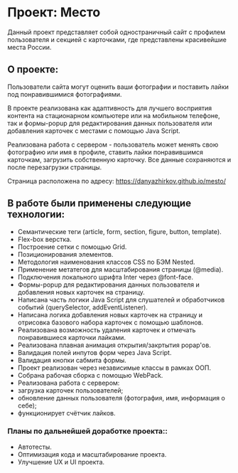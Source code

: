 # Проект: Место

Данный проект представляет собой одностраничный сайт с профилем пользователя и секцией с карточками, где представлены красивейшие места России.

## О проекте:

Пользователи сайта могут оценить ваши фотографии и поставить лайки под понравившимися фотографиями.

В проекте реализована как адаптивность для лучшего восприятия контента на стационарном компьютере или на мобильном телефоне, так и формы-popup для редактирования данных пользователя или добавления карточек с местами с помощью Java Script.

Реализована работа с сервером - пользователь может менять свою фотографию или имя в профиле, ставить лайки понравившимся карточкам, загрузить собственную карточку. Все данные сохраняются и после перезагрузки страницы.

Страница расположена по адресу: https://danyazhirkov.github.io/mesto/

## В работе были применены следующие технологии:

* Семантические теги (article, form, section, figure, button, template).
* Flex-box верстка.
* Построение сетки с помощью Grid.
* Позиционирования элементов.
* Методология наименования классов CSS по БЭМ Nested.
* Применение метатегов для масштабирования страницы (@media).
* Подключения локального шрифта Inter через @font-face.
* Формы-popup для редактирования данных пользователя и добавления новых карточек на страницу.
* Написана часть логики Java Script для слушателей и обработчиков событий (querySelector, addEventListener).
* Написана логика добавления новых карточек на страницу и отрисовка базового набора карточек с помощью шаблонов.
* Реализована возможность удаления карточек и отмечать понравившиеся карточки лайками.
* Реализована плавная анимация открытия/закртытия popap'ов.
* Валидация полей инпутов форм через Java Script.
* Валидация кнопки сабмита формы.
* Проект реализован через независимые классы в рамках ООП.
* Собрана рабочая сборка с помощью WebPack.
* Реализована работа с сервером:
* загрузка карточек пользователей;
* обновление данных пользователя (фотография, имя, информация о себе);
* функционирует счётчик лайков.
### Планы по дальнейшей доработке проекта::

* Автотесты.
* Оптимизация кода и масштабирование проекта.
* Улучшение UX и UI проекта.
